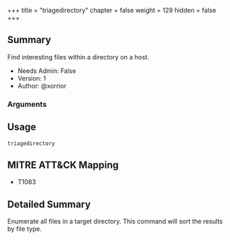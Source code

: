 +++
title = "triagedirectory"
chapter = false
weight = 129
hidden = false
+++

## Summary
Find interesting files within a directory on a host.
  
- Needs Admin: False  
- Version: 1  
- Author: @xorrior  

### Arguments

## Usage

```
triagedirectory
```

## MITRE ATT&CK Mapping

- T1083  
## Detailed Summary

Enumerate all files in a target directory. This command will sort the results by file type.